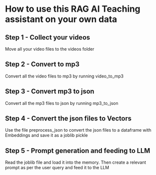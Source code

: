 # How to use this RAG AI Teaching assistant on your own data
## Step 1 - Collect your videos
Move all your video files to the videos folder

## Step 2 - Convert to mp3
Convert all the video files to mp3 by running video_to_mp3

## Step 3 - Convert mp3 to json
Convert all the mp3 files to json by running mp3_to_json

## Step 4 - Convert the json files to Vectors
Use the file preprocess_json to convert the json files to a dataframe with Embeddings and save it as a joblib pickle

## Step 5 - Prompt generation and feeding to LLM
Read the joblib file and load it into the memory. Then create a relevant prompt as per the user query and feed it to the LLM